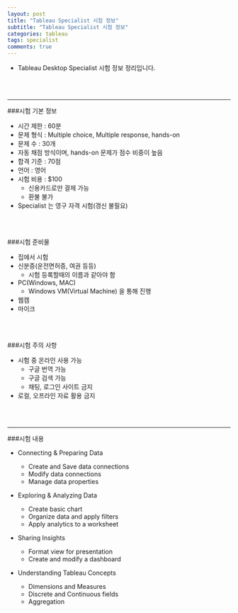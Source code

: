 ```yaml
---
layout: post
title: "Tableau Specialist 시험 정보"
subtitle: "Tableau Specialist 시험 정보"
categories: tableau
tags: specialist
comments: true
---
```



- Tableau Desktop Specialist 시험 정보 정리입니다.

<br />
<br />

---
###시험 기본 정보
- 시간 제한 : 60분
- 문제 형식 : Multiple choice, Multiple response, hands-on
- 문제 수 : 30개
- 자동 채점 방식이며, hands-on 문제가 점수 비중이 높음
- 합격 기준 : 70점
- 언어 : 영어
- 시험 비용 : $100
    - 신용카드로만 결제 가능
    - 환불 불가
- Specialist 는 영구 자격 시험(갱신 불필요)

<br />
<br />

###시험 준비물
- 집에서 시험
- 신분증(운전면허증, 여권 등등)
    - 시험 등록할때의 이름과 같아야 함
- PC(Windows, MAC)
    - Windows VM(Virtual Machine) 을 통해 진행
- 웹캠
- 마이크

<br />
<br />

###시험 주의 사항
- 시험 중 온라인 사용 가능
    - 구글 번역 가능
    - 구글 검색 가능
    - 채팅, 로그인 사이트 금지
- 로컬, 오프라인 자료 활용 금지


<br />
<br />

---
###시험 내용

- Connecting & Preparing Data
    - Create and Save data connections
    - Modify data connections
    - Manage data properties

- Exploring & Analyzing Data
    - Create basic chart
    - Organize data and apply filters
    - Apply analytics to a worksheet

- Sharing Insights
    - Format view for presentation
    - Create and modify a dashboard

- Understanding Tableau Concepts
    - Dimensions and Measures
    - Discrete and Continuous fields
    - Aggregation
